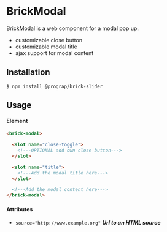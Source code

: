 # BrickModal

BrickModal is a web component for a modal pop up.

+ customizable close button
+ customizable modal title
+ ajax support for modal content

## Installation

`$ npm install @prograp/brick-slider`

## Usage
#### Element
``` html
<brick-modal>

  <slot name="close-toggle">
    <!---OPTIONAL add own close button--->
  </slot>

  <slot name="title">
    <!---Add the modal title here--->
  </slot>

  <!---Add the modal content here--->
</brick-modal>
```
#### Attributes
+ `source="http://www.example.org"` ***Url to an HTML source***
